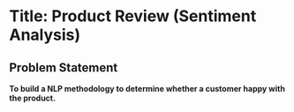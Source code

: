 # Title: Product Review (Sentiment Analysis)
## Problem Statement
**To build a NLP methodology to determine whether a customer happy with the product.**
